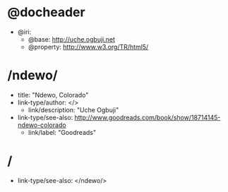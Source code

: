 # @docheader

* @iri:
    * @base: http://uche.ogbuji.net
    * @property: http://www.w3.org/TR/html5/

# /ndewo/

* title: "Ndewo, Colorado"
* link-type/author: </>
    * link/description: "Uche Ogbuji"
* link-type/see-also: <http://www.goodreads.com/book/show/18714145-ndewo-colorado>
    * link/label: "Goodreads"

# /

* link-type/see-also: </ndewo/>
